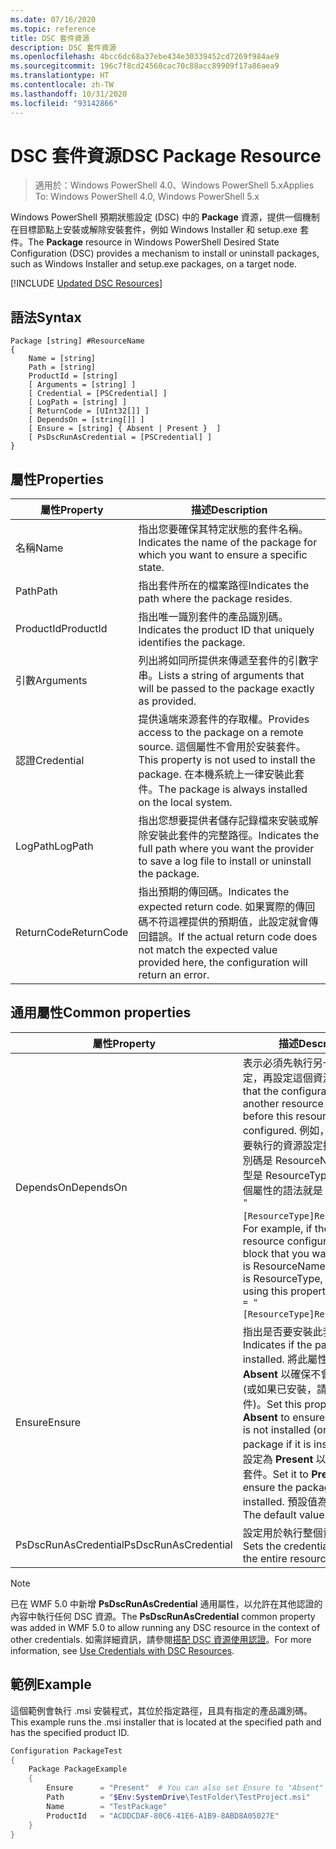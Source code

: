 ```yaml
---
ms.date: 07/16/2020
ms.topic: reference
title: DSC 套件資源
description: DSC 套件資源
ms.openlocfilehash: 4bcc6dc68a37ebe434e30339452cd7269f984ae9
ms.sourcegitcommit: 196c7f8cd24560cac70c88acc89909f17a86aea9
ms.translationtype: HT
ms.contentlocale: zh-TW
ms.lasthandoff: 10/31/2020
ms.locfileid: "93142866"
---
```

# <a name="dsc-package-resource"></a><span data-ttu-id="4487f-103">DSC 套件資源</span><span class="sxs-lookup"><span data-stu-id="4487f-103">DSC Package Resource</span></span>

> <span data-ttu-id="4487f-104">適用於：Windows PowerShell 4.0、Windows PowerShell 5.x</span><span class="sxs-lookup"><span data-stu-id="4487f-104">Applies To: Windows PowerShell 4.0, Windows PowerShell 5.x</span></span>

<span data-ttu-id="4487f-105">Windows PowerShell 預期狀態設定 (DSC) 中的 **Package** 資源，提供一個機制在目標節點上安裝或解除安裝套件，例如 Windows Installer 和 setup.exe 套件。</span><span class="sxs-lookup"><span data-stu-id="4487f-105">The **Package** resource in Windows PowerShell Desired State Configuration (DSC) provides a mechanism to install or uninstall packages, such as Windows Installer and setup.exe packages, on a target node.</span></span>

[!INCLUDE [Updated DSC Resources](../../../../../includes/dsc-resources.md)]

## <a name="syntax"></a><span data-ttu-id="4487f-106">語法</span><span class="sxs-lookup"><span data-stu-id="4487f-106">Syntax</span></span>

```Syntax
Package [string] #ResourceName
{
    Name = [string]
    Path = [string]
    ProductId = [string]
    [ Arguments = [string] ]
    [ Credential = [PSCredential] ]
    [ LogPath = [string] ]
    [ ReturnCode = [UInt32[]] ]
    [ DependsOn = [string[]] ]
    [ Ensure = [string] { Absent | Present }  ]
    [ PsDscRunAsCredential = [PSCredential] ]
}
```

## <a name="properties"></a><span data-ttu-id="4487f-107">屬性</span><span class="sxs-lookup"><span data-stu-id="4487f-107">Properties</span></span>

|<span data-ttu-id="4487f-108">屬性</span><span class="sxs-lookup"><span data-stu-id="4487f-108">Property</span></span> |<span data-ttu-id="4487f-109">描述</span><span class="sxs-lookup"><span data-stu-id="4487f-109">Description</span></span> |
|---|---|
|<span data-ttu-id="4487f-110">名稱</span><span class="sxs-lookup"><span data-stu-id="4487f-110">Name</span></span> |<span data-ttu-id="4487f-111">指出您要確保其特定狀態的套件名稱。</span><span class="sxs-lookup"><span data-stu-id="4487f-111">Indicates the name of the package for which you want to ensure a specific state.</span></span> |
|<span data-ttu-id="4487f-112">Path</span><span class="sxs-lookup"><span data-stu-id="4487f-112">Path</span></span> |<span data-ttu-id="4487f-113">指出套件所在的檔案路徑</span><span class="sxs-lookup"><span data-stu-id="4487f-113">Indicates the path where the package resides.</span></span> |
|<span data-ttu-id="4487f-114">ProductId</span><span class="sxs-lookup"><span data-stu-id="4487f-114">ProductId</span></span> |<span data-ttu-id="4487f-115">指出唯一識別套件的產品識別碼。</span><span class="sxs-lookup"><span data-stu-id="4487f-115">Indicates the product ID that uniquely identifies the package.</span></span> |
|<span data-ttu-id="4487f-116">引數</span><span class="sxs-lookup"><span data-stu-id="4487f-116">Arguments</span></span> |<span data-ttu-id="4487f-117">列出將如同所提供來傳遞至套件的引數字串。</span><span class="sxs-lookup"><span data-stu-id="4487f-117">Lists a string of arguments that will be passed to the package exactly as provided.</span></span> |
|<span data-ttu-id="4487f-118">認證</span><span class="sxs-lookup"><span data-stu-id="4487f-118">Credential</span></span> |<span data-ttu-id="4487f-119">提供遠端來源套件的存取權。</span><span class="sxs-lookup"><span data-stu-id="4487f-119">Provides access to the package on a remote source.</span></span> <span data-ttu-id="4487f-120">這個屬性不會用於安裝套件。</span><span class="sxs-lookup"><span data-stu-id="4487f-120">This property is not used to install the package.</span></span> <span data-ttu-id="4487f-121">在本機系統上一律安裝此套件。</span><span class="sxs-lookup"><span data-stu-id="4487f-121">The package is always installed on the local system.</span></span> |
|<span data-ttu-id="4487f-122">LogPath</span><span class="sxs-lookup"><span data-stu-id="4487f-122">LogPath</span></span> |<span data-ttu-id="4487f-123">指出您想要提供者儲存記錄檔來安裝或解除安裝此套件的完整路徑。</span><span class="sxs-lookup"><span data-stu-id="4487f-123">Indicates the full path where you want the provider to save a log file to install or uninstall the package.</span></span> |
|<span data-ttu-id="4487f-124">ReturnCode</span><span class="sxs-lookup"><span data-stu-id="4487f-124">ReturnCode</span></span> |<span data-ttu-id="4487f-125">指出預期的傳回碼。</span><span class="sxs-lookup"><span data-stu-id="4487f-125">Indicates the expected return code.</span></span> <span data-ttu-id="4487f-126">如果實際的傳回碼不符這裡提供的預期值，此設定就會傳回錯誤。</span><span class="sxs-lookup"><span data-stu-id="4487f-126">If the actual return code does not match the expected value provided here, the configuration will return an error.</span></span> |

## <a name="common-properties"></a><span data-ttu-id="4487f-127">通用屬性</span><span class="sxs-lookup"><span data-stu-id="4487f-127">Common properties</span></span>

|<span data-ttu-id="4487f-128">屬性</span><span class="sxs-lookup"><span data-stu-id="4487f-128">Property</span></span> |<span data-ttu-id="4487f-129">描述</span><span class="sxs-lookup"><span data-stu-id="4487f-129">Description</span></span> |
|---|---|
|<span data-ttu-id="4487f-130">DependsOn</span><span class="sxs-lookup"><span data-stu-id="4487f-130">DependsOn</span></span> |<span data-ttu-id="4487f-131">表示必須先執行另一個資源的設定，再設定這個資源。</span><span class="sxs-lookup"><span data-stu-id="4487f-131">Indicates that the configuration of another resource must run before this resource is configured.</span></span> <span data-ttu-id="4487f-132">例如，如果第一個想要執行的資源設定指令碼區塊識別碼是 ResourceName，而其類型是 ResourceType，則使用這個屬性的語法就是 `DependsOn = "[ResourceType]ResourceName"`。</span><span class="sxs-lookup"><span data-stu-id="4487f-132">For example, if the ID of the resource configuration script block that you want to run first is ResourceName and its type is ResourceType, the syntax for using this property is `DependsOn = "[ResourceType]ResourceName"`.</span></span> |
|<span data-ttu-id="4487f-133">Ensure</span><span class="sxs-lookup"><span data-stu-id="4487f-133">Ensure</span></span> |<span data-ttu-id="4487f-134">指出是否要安裝此套件。</span><span class="sxs-lookup"><span data-stu-id="4487f-134">Indicates if the package is installed.</span></span> <span data-ttu-id="4487f-135">將此屬性設定為 **Absent** 以確保不會安裝此套件 (或如果已安裝，請解除安裝此套件)。</span><span class="sxs-lookup"><span data-stu-id="4487f-135">Set this property to **Absent** to ensure the package is not installed (or uninstall the package if it is installed).</span></span> <span data-ttu-id="4487f-136">將其設定為 **Present** 以確保已安裝此套件。</span><span class="sxs-lookup"><span data-stu-id="4487f-136">Set it to **Present** to ensure the package is installed.</span></span> <span data-ttu-id="4487f-137">預設值為 **Present** 。</span><span class="sxs-lookup"><span data-stu-id="4487f-137">The default value is **Present** .</span></span> |
|<span data-ttu-id="4487f-138">PsDscRunAsCredential</span><span class="sxs-lookup"><span data-stu-id="4487f-138">PsDscRunAsCredential</span></span> |<span data-ttu-id="4487f-139">設定用於執行整個資源的認證。</span><span class="sxs-lookup"><span data-stu-id="4487f-139">Sets the credential for running the entire resource as.</span></span> |

> [!NOTE]
> <span data-ttu-id="4487f-140">已在 WMF 5.0 中新增 **PsDscRunAsCredential** 通用屬性，以允許在其他認證的內容中執行任何 DSC 資源。</span><span class="sxs-lookup"><span data-stu-id="4487f-140">The **PsDscRunAsCredential** common property was added in WMF 5.0 to allow running any DSC resource in the context of other credentials.</span></span> <span data-ttu-id="4487f-141">如需詳細資訊，請參閱[搭配 DSC 資源使用認證](../../../configurations/runasuser.md)。</span><span class="sxs-lookup"><span data-stu-id="4487f-141">For more information, see [Use Credentials with DSC Resources](../../../configurations/runasuser.md).</span></span>

## <a name="example"></a><span data-ttu-id="4487f-142">範例</span><span class="sxs-lookup"><span data-stu-id="4487f-142">Example</span></span>

<span data-ttu-id="4487f-143">這個範例會執行 .msi 安裝程式，其位於指定路徑，且具有指定的產品識別碼。</span><span class="sxs-lookup"><span data-stu-id="4487f-143">This example runs the .msi installer that is located at the specified path and has the specified product ID.</span></span>

```powershell
Configuration PackageTest
{
    Package PackageExample
    {
        Ensure      = "Present"  # You can also set Ensure to "Absent"
        Path        = "$Env:SystemDrive\TestFolder\TestProject.msi"
        Name        = "TestPackage"
        ProductId   = "ACDDCDAF-80C6-41E6-A1B9-8ABD8A05027E"
    }
}
```
